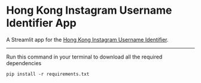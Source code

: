 # Hong Kong Instagram Username Identifier App
A Streamlit app for the [Hong Kong Instagram Username Identifier](https://github.com/kuntiniong/HK-Insta-Identifier).

---
Run this command in your terminal to download all the required dependencies
```
pip install -r requirements.txt
```